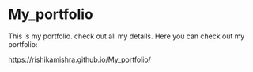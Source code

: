 # My_portfolio
This is my portfolio. check out all my details.
Here you can check out my portfolio:

https://rishikamishra.github.io/My_portfolio/
